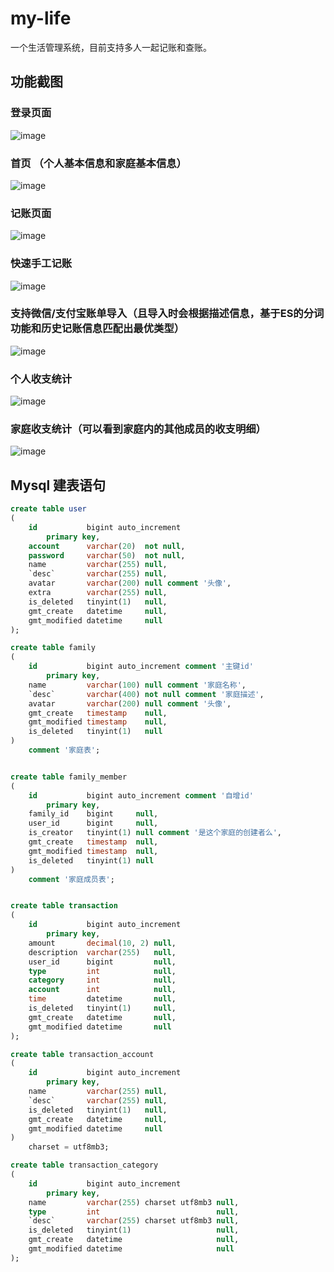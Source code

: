 # my-life
一个生活管理系统，目前支持多人一起记账和查账。
## 功能截图
### 登录页面
![image](https://github.com/here-tunan/my-life/assets/40956738/ead55814-d91f-49aa-a759-a88e7776f81a)

### 首页 （个人基本信息和家庭基本信息）
![image](https://github.com/here-tunan/my-life/assets/40956738/d5caa1fa-76e9-4c19-b8b6-9a0d07f50c45)

### 记账页面
![image](https://github.com/here-tunan/my-life/assets/40956738/3df447ab-33e8-4e3b-b775-fdc8a03858e2)

### 快速手工记账
![image](https://github.com/here-tunan/my-life/assets/40956738/e399307b-e31b-443f-bf80-bb6efcc133bf)

### 支持微信/支付宝账单导入（且导入时会根据描述信息，基于ES的分词功能和历史记账信息匹配出最优类型）
![image](https://github.com/here-tunan/my-life/assets/40956738/6e9b891c-03ee-4bfb-9d85-7e6f7552cfb3)

### 个人收支统计
![image](https://github.com/here-tunan/my-life/assets/40956738/d0a0cc80-eadc-4227-8bb9-b34ba27a27bb)

### 家庭收支统计（可以看到家庭内的其他成员的收支明细）
![image](https://github.com/here-tunan/my-life/assets/40956738/e3c28bef-d02a-474c-b9b1-da3c75a6dac4)


## Mysql 建表语句
```sql
create table user
(
    id           bigint auto_increment
        primary key,
    account      varchar(20)  not null,
    password     varchar(50)  not null,
    name         varchar(255) null,
    `desc`       varchar(255) null,
    avatar       varchar(200) null comment '头像',
    extra        varchar(255) null,
    is_deleted   tinyint(1)   null,
    gmt_create   datetime     null,
    gmt_modified datetime     null
);

create table family
(
    id           bigint auto_increment comment '主键id'
        primary key,
    name         varchar(100) null comment '家庭名称',
    `desc`       varchar(400) not null comment '家庭描述',
    avatar       varchar(200) null comment '头像',
    gmt_create   timestamp    null,
    gmt_modified timestamp    null,
    is_deleted   tinyint(1)   null
)
    comment '家庭表';


create table family_member
(
    id           bigint auto_increment comment '自增id'
        primary key,
    family_id    bigint     null,
    user_id      bigint     null,
    is_creator   tinyint(1) null comment '是这个家庭的创建者么',
    gmt_create   timestamp  null,
    gmt_modified timestamp  null,
    is_deleted   tinyint(1) null
)
    comment '家庭成员表';


create table transaction
(
    id           bigint auto_increment
        primary key,
    amount       decimal(10, 2) null,
    description  varchar(255)   null,
    user_id      bigint         null,
    type         int            null,
    category     int            null,
    account      int            null,
    time         datetime       null,
    is_deleted   tinyint(1)     null,
    gmt_create   datetime       null,
    gmt_modified datetime       null
);

create table transaction_account
(
    id           bigint auto_increment
        primary key,
    name         varchar(255) null,
    `desc`       varchar(255) null,
    is_deleted   tinyint(1)   null,
    gmt_create   datetime     null,
    gmt_modified datetime     null
)
    charset = utf8mb3;

create table transaction_category
(
    id           bigint auto_increment
        primary key,
    name         varchar(255) charset utf8mb3 null,
    type         int                          null,
    `desc`       varchar(255) charset utf8mb3 null,
    is_deleted   tinyint(1)                   null,
    gmt_create   datetime                     null,
    gmt_modified datetime                     null
);
```